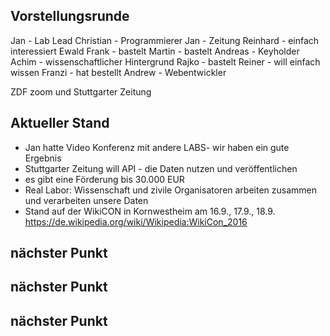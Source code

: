 ## Vorstellungsrunde
Jan - Lab Lead
Christian - Programmierer
Jan - Zeitung 
Reinhard - einfach interessiert
Ewald
Frank - bastelt
Martin - bastelt
Andreas - Keyholder
Achim - wissenschaftlicher Hintergrund
Rajko - bastelt
Reiner - will einfach wissen
Franzi - hat bestellt
Andrew - Webentwickler

ZDF zoom und Stuttgarter Zeitung


## Aktueller Stand
- Jan hatte Video Konferenz mit andere LABS- wir haben ein gute Ergebnis
- Stuttgarter Zeitung will API - die Daten nutzen und veröffentlichen
- es gibt eine Förderung bis 30.000 EUR
- Real Labor: Wissenschaft und zivile Organisatoren arbeiten zusammen und verarbeiten unsere Daten
- Stand auf der WikiCON in Kornwestheim am 16.9., 17.9., 18.9.
https://de.wikipedia.org/wiki/Wikipedia:WikiCon_2016


## nächster Punkt

## nächster Punkt

## nächster Punkt